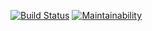 [![Build Status](https://travis-ci.org/Escudo7/php-project-lvl3.svg?branch=master)](https://travis-ci.org/Escudo7/php-project-lvl3)
[![Maintainability](https://api.codeclimate.com/v1/badges/6f147d4e7778d3a96c70/maintainability)](https://codeclimate.com/github/Escudo7/php-project-lvl3/maintainability)